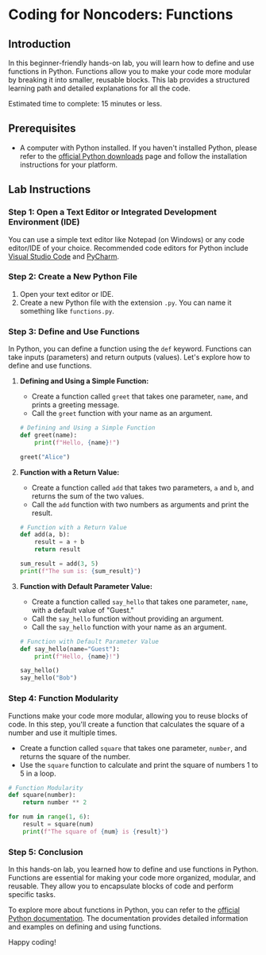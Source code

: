 # Coding for Noncoders: Functions

## Introduction

In this beginner-friendly hands-on lab, you will learn how to define and use functions in Python. Functions allow you to make your code more modular by breaking it into smaller, reusable blocks. This lab provides a structured learning path and detailed explanations for all the code.

Estimated time to complete: 15 minutes or less.

## Prerequisites

- A computer with Python installed. If you haven't installed Python, please refer to the [official Python downloads](https://www.python.org/downloads/) page and follow the installation instructions for your platform.

## Lab Instructions

### Step 1: Open a Text Editor or Integrated Development Environment (IDE)

You can use a simple text editor like Notepad (on Windows) or any code editor/IDE of your choice. Recommended code editors for Python include [Visual Studio Code](https://code.visualstudio.com/) and [PyCharm](https://www.jetbrains.com/pycharm/).

### Step 2: Create a New Python File

1. Open your text editor or IDE.
2. Create a new Python file with the extension `.py`. You can name it something like `functions.py`.

### Step 3: Define and Use Functions

In Python, you can define a function using the `def` keyword. Functions can take inputs (parameters) and return outputs (values). Let's explore how to define and use functions.

1. **Defining and Using a Simple Function:**

   - Create a function called `greet` that takes one parameter, `name`, and prints a greeting message.
   - Call the `greet` function with your name as an argument.

   ```python
   # Defining and Using a Simple Function
   def greet(name):
       print(f"Hello, {name}!")

   greet("Alice")
   ```

2. **Function with a Return Value:**

   - Create a function called `add` that takes two parameters, `a` and `b`, and returns the sum of the two values.
   - Call the `add` function with two numbers as arguments and print the result.

   ```python
   # Function with a Return Value
   def add(a, b):
       result = a + b
       return result

   sum_result = add(3, 5)
   print(f"The sum is: {sum_result}")
   ```

3. **Function with Default Parameter Value:**

   - Create a function called `say_hello` that takes one parameter, `name`, with a default value of "Guest."
   - Call the `say_hello` function without providing an argument.
   - Call the `say_hello` function with your name as an argument.

   ```python
   # Function with Default Parameter Value
   def say_hello(name="Guest"):
       print(f"Hello, {name}!")

   say_hello()
   say_hello("Bob")
   ```

### Step 4: Function Modularity

Functions make your code more modular, allowing you to reuse blocks of code. In this step, you'll create a function that calculates the square of a number and use it multiple times.

- Create a function called `square` that takes one parameter, `number`, and returns the square of the number.
- Use the `square` function to calculate and print the square of numbers 1 to 5 in a loop.

```python
# Function Modularity
def square(number):
    return number ** 2

for num in range(1, 6):
    result = square(num)
    print(f"The square of {num} is {result}")
```

### Step 5: Conclusion

In this hands-on lab, you learned how to define and use functions in Python. Functions are essential for making your code more organized, modular, and reusable. They allow you to encapsulate blocks of code and perform specific tasks.

To explore more about functions in Python, you can refer to the [official Python documentation](https://docs.python.org/3/tutorial/controlflow.html#defining-functions). The documentation provides detailed information and examples on defining and using functions.

Happy coding!
